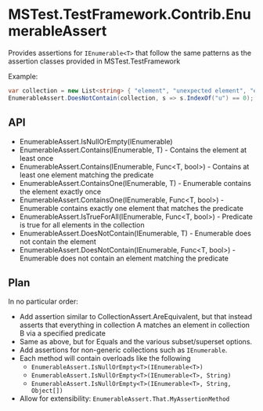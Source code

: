 # MSTest.TestFramework.Contrib.EnumerableAssert
Provides assertions for `IEnumerable<T>` that follow the same patterns as the assertion classes provided in MSTest.TestFramework

Example:
```csharp
var collection = new List<string> { "element", "unexpected element", "element2" };
EnumerableAssert.DoesNotContain(collection, s => s.IndexOf("u") == 0); //Throws an exception
```

## API
- EnumerableAssert.IsNullOrEmpty(IEnumerable)
- EnumerableAssert.Contains<T>(IEnumerable<T>, T) - Contains the element at least once
- EnumerableAssert.Contains<T>(IEnumerable<T>, Func<T, bool>) - Contains at least one element matching the predicate
- EnumerableAssert.ContainsOne<T>(IEnumerable<T>, T) - Enumerable contains the element exactly once
- EnumerableAssert.ContainsOne<T>(IEnumerable<T>, Func<T, bool>) - Enumerable contains exactly one element that matches the predicate
- EnumerableAssert.IsTrueForAll<T>(IEnumerable<T>, Func<T, bool>) - Predicate is true for all elements in the collection
- EnumerableAssert.DoesNotContain<T>(IEnumerable<T>, T) - Enumerable does not contain the element
- EnumerableAssert.DoesNotContain<T>(IEnumerable<T>, Func<T, bool>) - Enumerable does not contain an element matching the predicate

## Plan
In no particular order:

- Add assertion similar to CollectionAssert.AreEquivalent, but that instead asserts that everything in collection A matches an element in collection B via a specified predicate
- Same as above, but for Equals and the various subset/superset options. 
- Add assertions for non-generic collections such as `IEnumerable`.
- Each method will contain overloads like the following
  - `EnumerableAssert.IsNullOrEmpty<T>(IEnumerable<T>)`
  - `EnumerableAssert.IsNullOrEmpty<T>(IEnumerable<T>, String)`
  - `EnumerableAssert.IsNullOrEmpty<T>(IEnumerable<T>, String, Object[])`
 - Allow for extensibility: `EnumerableAssert.That.MyAssertionMethod`

